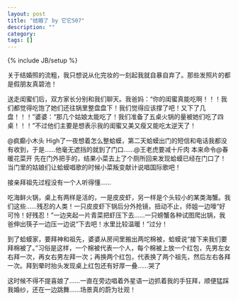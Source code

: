 ```yaml
---
layout: post
title: "结婚了 by 它它507"
description: ""
category: 
tags: []
---
```

{% include JB/setup %}

关于结婚照的流粗，我只想说从化完妆的一刻起我就自暴自弃了。那些发照片的都是假朋友真碧池！  

送走闺蜜们后，双方家长分别和我们聊天。我爸妈：“你的闺蜜真能吃啊！！！我们都觉得吃饱了她们还往锅里整盘盘下！我们觉得应该撑了吧！又下了几盘！！！”婆婆：“那几个姑娘太能吃了！我们准备了五桌火锅的量被她们吃了四桌！！！”不过他们主要是想表示我的闺蜜又美又瘦又能吃太逆天了！   

@疯癫小木头 High了一夜想着怎么整蛤蟆，第二天蛤蟆出门的短信和电话我都没有收到，于是……他毫无遮挡的就到了门口……@王老虎要减十斤肉 本来命令@春暖花菜开 先在门外把手的，结果小菜去上了个厕所回来发现蛤蟆已经在门口了！当门里的姑娘们让蛤蟆唱歌的时候小菜叛变献计说唱国际歌吧！

接亲拜祖先过程没有一个人听得懂……

吃海鲜火锅，桌上有两样是活的，一是皮皮虾，另一样是个头较小的某类海蟹。我们这些……残忍的人类！一只皮皮虾下锅后分外抢镜，扭动不止，师姐一边嚎“好可怜！好残忍！”一边夹起一片青菜把虾压下去……一只螃蟹各种试图爬出锅，我爸伸出筷子一边压一边说“下去吧！水里比较温暖！”过分！

到了蛤蟆家，要拜神和祖先，婆婆从房间里搬出两坨棉被，蛤蟆说“接下来我们要拜棉被了。”习俗是这样，一个棉被代表一个人，每个棉被上放一个红包，先男左女右拜一次，再女右男左拜一次；再换两个红包，代表换了两个祖先，然后左右各拜一次。拜到晕时抬头发现桌上红包还有好厚一叠……哭了

这时候不得不提喜娘了……一直在旁边唱着外星语一边抓着我的手狂拜，顺便猛踩我婚纱，还在一边跳舞……场景真的蔚为壮观！